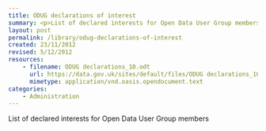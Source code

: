 ```yaml
---
title: ODUG declarations of interest
summary: <p>List of declared interests for Open Data User Group members</p>
layout: post
permalink: /library/odug-declarations-of-interest
created: 23/11/2012
revised: 5/12/2012
resources:
    - filename: ODUG declarations_10.odt
      url: https://data.gov.uk/sites/default/files/ODUG declarations_10.odt
      mimetype: application/vnd.oasis.opendocument.text
categories:
    - Administration
---
```


<p>List of declared interests for Open Data User Group members</p>
